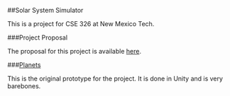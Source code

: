 ##Solar System Simulator

This is a project for CSE 326 at New Mexico Tech.

###Project Proposal

The proposal for this project is available [here](https://docs.google.com/document/d/1VRYljgNxjiX7dcVWT8ial6cNtVlx7enuDi8VV9dA-bY/edit).

###[Planets](Planets)

This is the original prototype for the project. It is done in Unity and is very barebones.
